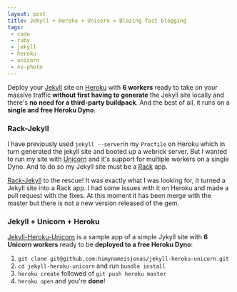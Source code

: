 ```yaml
---
layout: post
title: Jekyll + Heroku + Unicorn = Blazing fast blogging
tags:
 - code
 - ruby
 - jekyll
 - heroku
 - unicorn
 - no-photo
---
```

Deploy your [Jekyll](http://jekyllrb.com/) site on [Heroku](http://www.heroku.com/) with **6 workers** ready to take on your massive traffic **without first having to generate** the Jekyll site locally and there's **no need for a third-party buildpack**. And the best of all, it runs on a **single and free Heroku Dyno**.

### Rack-Jekyll
I have previously used `jekyll --server`in my `Procfile` on Heroku which in turn generated the jekyll site and booted up a webrick server. But I wanted to run my site with [Unicorn](http://unicorn.bogomips.org/) and it's support for multiple workers on a single Dyno. And to do so my Jekyll site must be a [Rack](http://rack.github.com/) app.

[Rack-Jekyll](https://github.com/adaoraul/rack-jekyll) to the rescue! It was exactly what I was looking for, it turned a Jekyll site into a Rack app. I had some issues with it on Heroku and made a pull request with the fixes. At this moment it has been merge with the master but there is not a new version released of the gem.

### Jekyll + Unicorn + Heroku
[Jekyll-Heroku-Unicorn](https://github.com/himynameisjonas/jekyll-heroku-unicorn) is a sample app of a simple Jykyll site with **6 Unicorn workers** ready to be **deployed to a free Heroku Dyno**:
1. `git clone git@github.com:himynameisjonas/jekyll-heroku-unicorn.git`
2. `cd jekyll-heroku-unicorn` and run `bundle install`
3. `heroku create` followed of `git push heroku master`
4. `heroku open` and you're **done**!